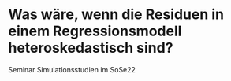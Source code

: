 # Was wäre, wenn die Residuen in einem Regressionsmodell heteroskedastisch sind?

Seminar Simulationsstudien im SoSe22

